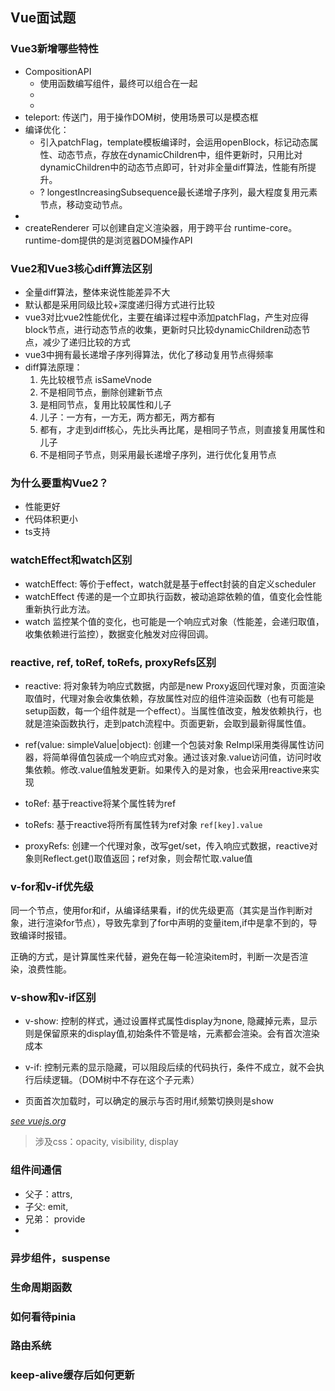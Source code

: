 ## Vue面试题

### Vue3新增哪些特性
- CompositionAPI
  - 使用函数编写组件，最终可以组合在一起
  - 
  - 
- teleport: 传送门，用于操作DOM树，使用场景可以是模态框
- 编译优化：
  - 引入patchFlag，template模板编译时，会运用openBlock，标记动态属性、动态节点，存放在dynamicChildren中，组件更新时，只用比对dynamicChildren中的动态节点即可，针对非全量diff算法，性能有所提升。
  - ? longestIncreasingSubsequence最长递增子序列，最大程度复用元素节点，移动变动节点。
- 
- createRenderer 可以创建自定义渲染器，用于跨平台 runtime-core。runtime-dom提供的是浏览器DOM操作API

### Vue2和Vue3核心diff算法区别

- 全量diff算法，整体来说性能差异不大
- 默认都是采用同级比较+深度递归得方式进行比较
- vue3对比vue2性能优化，主要在编译过程中添加patchFlag，产生对应得block节点，进行动态节点的收集，更新时只比较dynamicChildren动态节点，减少了递归比较的方式
- vue3中拥有最长递增子序列得算法，优化了移动复用节点得频率
- diff算法原理：
  1. 先比较根节点 isSameVnode
  2. 不是相同节点，删除创建新节点
  3. 是相同节点，复用比较属性和儿子
  4. 儿子：一方有，一方无，两方都无，两方都有
  5. 都有，才走到diff核心，先比头再比尾，是相同子节点，则直接复用属性和儿子
  6. 不是相同子节点，则采用最长递增子序列，进行优化复用节点


### 为什么要重构Vue2？

- 性能更好
- 代码体积更小
- ts支持

### watchEffect和watch区别
- watchEffect: 等价于effect，watch就是基于effect封装的自定义scheduler
- watchEffect 传递的是一个立即执行函数，被动追踪依赖的值，值变化会性能重新执行此方法。
- watch 监控某个值的变化，也可能是一个响应式对象（性能差，会递归取值，收集依赖进行监控），数据变化触发对应得回调。

### reactive, ref, toRef, toRefs, proxyRefs区别
- reactive: 将对象转为响应式数据，内部是new Proxy返回代理对象，页面渲染取值时，代理对象会收集依赖，存放属性对应的组件渲染函数（也有可能是setup函数，每一个组件就是一个effect）。当属性值改变，触发依赖执行，也就是渲染函数执行，走到patch流程中。页面更新，会取到最新得属性值。

- ref(value: simpleValue|object): 创建一个包装对象 ReImpl采用类得属性访问器，将简单得值包装成一个响应式对象。通过该对象.value访问值，访问时收集依赖。修改.value值触发更新。如果传入的是对象，也会采用reactive来实现

- toRef: 基于reactive将某个属性转为ref
- toRefs: 基于reactive将所有属性转为ref对象 `ref[key].value`
- proxyRefs: 创建一个代理对象，改写get/set，传入响应式数据，reactive对象则Reflect.get()取值返回；ref对象，则会帮忙取.value值


### v-for和v-if优先级

同一个节点，使用for和if，从编译结果看，if的优先级更高（其实是当作判断对象，进行渲染for节点），导致先拿到了for中声明的变量item,if中是拿不到的，导致编译时报错。

正确的方式，是计算属性来代替，避免在每一轮渲染item时，判断一次是否渲染，浪费性能。

### v-show和v-if区别

- v-show: 控制的样式，通过设置样式属性display为none, 隐藏掉元素，显示则是保留原来的display值,初始条件不管是啥，元素都会渲染。会有首次渲染成本
- v-if: 控制元素的显示隐藏，可以阻段后续的代码执行，条件不成立，就不会执行后续逻辑。（DOM树中不存在这个子元素）

- 页面首次加载时，可以确定的展示与否时用if,频繁切换则是show

[*see vuejs.org*](https://vuejs.org/guide/essentials/conditional.html#v-if-vs-v-show)

> 涉及css：opacity, visibility, display


### 组件间通信

- 父子：attrs, 
- 子父: emit, 
- 兄弟： provide
- 

### 异步组件，suspense

### 生命周期函数

### 如何看待pinia

### 路由系统

### keep-alive缓存后如何更新


